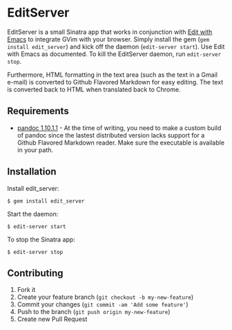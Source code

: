 # EditServer

EditServer is a small Sinatra app that works in conjunction with [Edit with Emacs](https://chrome.google.com/webstore/detail/edit-with-emacs/ljobjlafonikaiipfkggjbhkghgicgoh?hl=en) to integrate GVim with your browser. Simply install the gem (`gem install edit_server`) and kick off the daemon (`edit-server start`). Use Edit with Emacs as documented. To kill the EditServer daemon, run `edit-server stop`.

Furthermore, HTML formatting in the text area (such as the text in a Gmail e-mail) is converted to Github Flavored Markdown for easy editing. The text is converted back to HTML when translated back to Chrome.

## Requirements

* [pandoc 1.10.1.1](http://johnmacfarlane.net/pandoc/) - At the time of writing, you need to make a custom build of pandoc since the lastest distributed version lacks support for a Github Flavored Markdown reader. Make sure the executable is available in your path.

## Installation

Install edit_server:

    $ gem install edit_server

Start the daemon:

    $ edit-server start

To stop the Sinatra app:

    $ edit-server stop

## Contributing

1. Fork it
2. Create your feature branch (`git checkout -b my-new-feature`)
3. Commit your changes (`git commit -am 'Add some feature'`)
4. Push to the branch (`git push origin my-new-feature`)
5. Create new Pull Request
